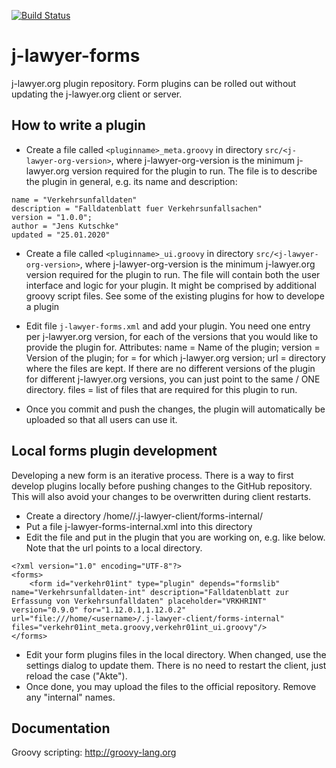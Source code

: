 [![Build Status](https://api.travis-ci.org/jlawyerorg/j-lawyer-forms.svg?branch=master)](https://travis-ci.org/jlawyerorg/j-lawyer-forms)

# j-lawyer-forms
j-lawyer.org plugin repository. Form plugins can be rolled out without updating the j-lawyer.org client or server. 

## How to write a plugin

* Create a file called `<pluginname>_meta.groovy` in directory `src/<j-lawyer-org-version>`, where j-lawyer-org-version is the minimum j-lawyer.org version required for the plugin to run. The file is to describe the plugin in general, e.g. its name and description:
```
name = "Verkehrsunfalldaten"
description = "Falldatenblatt fuer Verkehrsunfallsachen"
version = "1.0.0";
author = "Jens Kutschke"
updated = "25.01.2020"
```
* Create a file called `<pluginname>_ui.groovy` in directory `src/<j-lawyer-org-version>`, where j-lawyer-org-version is the minimum j-lawyer.org version required for the plugin to run. The file will contain both the user interface and logic for your plugin. It might be comprised by additional groovy script files. See some of the existing plugins for how to develope a plugin
* Edit file `j-lawyer-forms.xml` and add your plugin. 
You need one entry per j-lawyer.org version, for each of the versions that you would like to provide the plugin for. Attributes: name = Name of the plugin; version = Version of the plugin; for = for which j-lawyer.org version; url = directory where the files are kept. If there are no different versions of the plugin for different j-lawyer.org versions, you can just point to the same / ONE directory. files = list of files that are required for this plugin to run.

* Once you commit and push the changes, the plugin will automatically be uploaded so that all users can use it.

## Local forms plugin development

Developing a new form is an iterative process. There is a way to first develop plugins locally before pushing changes to the GitHub repository. This will also avoid your changes to be overwritten during client restarts.

* Create a directory /home/<username>/.j-lawyer-client/forms-internal/
* Put a file j-lawyer-forms-internal.xml into this directory
* Edit the file and put in the plugin that you are working on, e.g. like below. Note that the url points to a local directory.
```
<?xml version="1.0" encoding="UTF-8"?>
<forms>
    <form id="verkehr01int" type="plugin" depends="formslib" name="Verkehrsunfalldaten-int" description="Falldatenblatt zur Erfassung von Verkehrsunfalldaten" placeholder="VRKHRINT" version="0.9.0" for="1.12.0.1,1.12.0.2" url="file:///home/<username>/.j-lawyer-client/forms-internal" files="verkehr01int_meta.groovy,verkehr01int_ui.groovy"/>
</forms>
```
* Edit your form plugins files in the local directory. When changed, use the settings dialog to update them. There is no need to restart the client, just reload the case ("Akte").
* Once done, you may upload the files to the official repository. Remove any "internal" names.

## Documentation

Groovy scripting: http://groovy-lang.org
